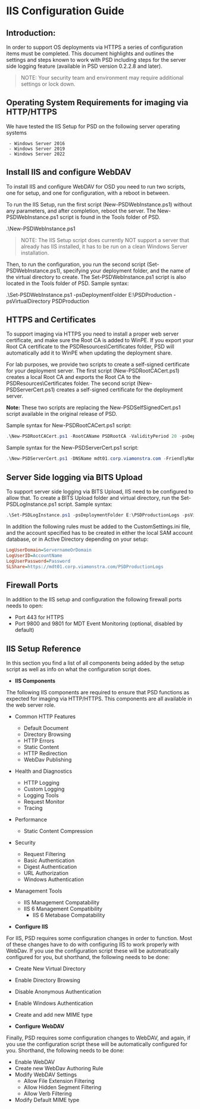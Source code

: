 # IIS Configuration Guide

## Introduction:

In order to support OS deployments via HTTPS a series of configuration items must be completed. This document highlights and outlines the settings and steps known to work with PSD including steps for the server side logging feature (available in PSD version 0.2.2.8 and later).

> NOTE: Your security team and environment may require additional settings or lock down.

## Operating System Requirements for imaging via HTTP/HTTPS

We have tested the IIS Setup for PSD on the following server operating systems

     - Windows Server 2016
     - Windows Server 2019
     - Windows Server 2022

## Install IIS and configure WebDAV

To install IIS and configure WebDAV for OSD you need to run two scripts, one for setup, and one for configuration, with a reboot in between.

To run the IIS Setup, run the first script (New-PSDWebInstance.ps1) without any parameters, and after completion, reboot the server. The New-PSDWebInstance.ps1 script is found in the Tools folder of PSD.

.\New-PSDWebInstance.ps1

> NOTE: The IIS Setup script does currently NOT support a server that already has IIS installed, it has to be run on a clean Windows Server installation.

Then, to run the configuration, you run the second script (Set-PSDWebInstance.ps1), specifying your deployment folder, and the name of the virtual directory to create. The Set-PSDWebInstance.ps1 script is also located in the Tools folder of PSD. Sample syntax:

.\Set-PSDWebInstance.ps1 -psDeploymentFolder E:\PSDProduction -psVirtualDirectory PSDProduction

## HTTPS and Certificates

To support imaging via HTTPS you need to install a proper web server certificate, and make sure the Root CA is added to WinPE. If you export your Root CA certificate to the PSDResources\Certificates folder, PSD will automatically add it to WinPE when updating the deployment share.

For lab purposes, we provide two scripts to create a self-signed certificate for your deployment server. The first script (New-PSDRootCACert.ps1) creates a local Root CA and exports the Root CA to the PSDResources\Certificates folder. The second script (New-PSDServerCert.ps1) creates a self-signed certificate for the deployment server.

**Note:** These two scripts are replacing the New-PSDSelfSignedCert.ps1 script available in the original release of PSD.

Sample syntax for New-PSDRootCACert.ps1 script:

```powershell
.\New-PSDRootCACert.ps1 -RootCAName PSDRootCA -ValidityPeriod 20 -psDeploymentFolder E:\PSDProduction
```

Sample syntax for the New-PSDServerCert.ps1 script:

```powershell
.\New-PSDServerCert.ps1 -DNSName mdt01.corp.viamonstra.com -FriendlyName mdt01.corp.viamonstra.com -ValidityPeriod 5 -RootCACertFriendlyName PSDRootCA
```

## Server Side logging via BITS Upload

To support server side logging via BITS Upload, IIS need to be configured to allow that. To create a BITS Upload folder and virtual directory, run the Set-PSDLogInstance.ps1 script. Sample syntax:

```powershell
.\Set-PSDLogInstance.ps1 -psDeploymentFolder E:\PSDProductionLogs -psVirtualDirectory PSDProductionLogs
```

In addition the following rules must be added to the CustomSettings.ini file, and the account specified has to be created in either the local SAM account database, or in Active Directory depending on your setup:

```ini
LogUserDomain=ServernameOrDomain
LogUserID=AccountName
LogUserPassword=Password
SLShare=https://mdt01.corp.viamonstra.com/PSDProductionLogs
```

## Firewall Ports

In addition to the IIS setup and configuration the following firewall ports needs to open:

* Port 443 for HTTPS
* Port 9800 and 9801 for MDT Event Monitoring (optional, disabled by default)

## IIS Setup Reference

In this section you find a list of all components being added by the setup script as well as info on what the configuration script does.

* **IIS Components**

The following IIS components are required to ensure that PSD functions as expected for imaging via HTTP/HTTPS. This components are all available in the web server role.

* Common HTTP Features

  * Default Document
  * Directory Browsing
  * HTTP Errors
  * Static Content
  * HTTP Redirection
  * WebDav Publishing

* Health and Diagnostics

  * HTTP Logging
  * Custom Logging
  * Logging Tools
  * Request Monitor
  * Tracing

* Performance

  * Static Content Compression

* Security

  * Request Filtering
  * Basic Authentication
  * Digest Authentication
  * URL Authorization
  * Windows Authentication

* Management Tools
  * IIS Management Compatability
  * IIS 6 Management Compatibility
    * IIS 6 Metabase Compatability

* **Configure IIS**

 For IIS, PSD requires some configuration changes in order to function. Most of these changes have to do with configuring IIS to work properly with WebDav. If you use the configuration script these will be automatically configured for you, but shorthand, the following needs to be done:

* Create New Virtual Directory
* Enable Directory Browsing
* Disable Anonymous Authentication
* Enable Windows Authentication
* Create and add new MIME type

* **Configure WebDAV**

Finally, PSD requires some configuration changes to WebDAV, and again, if you use the configuration script these will be automatically configured for you. Shorthand, the following needs to be done:

* Enable WebDAV
* Create new WebDav Authoring Rule
* Modify WebDAV Settings
  * Allow File Extension Filtering
  * Allow Hidden Segment Filtering
  * Allow Verb Filtering
* Modify Default MIME type